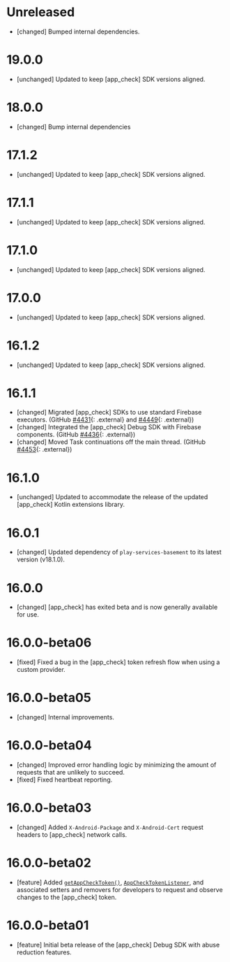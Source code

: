 # Unreleased

- [changed] Bumped internal dependencies.

# 19.0.0

- [unchanged] Updated to keep [app_check] SDK versions aligned.

# 18.0.0

- [changed] Bump internal dependencies

# 17.1.2

- [unchanged] Updated to keep [app_check] SDK versions aligned.

# 17.1.1

- [unchanged] Updated to keep [app_check] SDK versions aligned.

# 17.1.0

- [unchanged] Updated to keep [app_check] SDK versions aligned.

# 17.0.0

- [unchanged] Updated to keep [app_check] SDK versions aligned.

# 16.1.2

- [unchanged] Updated to keep [app_check] SDK versions aligned.

# 16.1.1

- [changed] Migrated [app_check] SDKs to use standard Firebase executors. (GitHub
  [#4431](//github.com/firebase/firebase-android-sdk/issues/4431){: .external} and
  [#4449](//github.com/firebase/firebase-android-sdk/issues/4449){: .external})
- [changed] Integrated the [app_check] Debug SDK with Firebase components. (GitHub
  [#4436](//github.com/firebase/firebase-android-sdk/issues/4436){: .external})
- [changed] Moved Task continuations off the main thread. (GitHub
  [#4453](//github.com/firebase/firebase-android-sdk/issues/4453){: .external})

# 16.1.0

- [unchanged] Updated to accommodate the release of the updated [app_check] Kotlin extensions
  library.

# 16.0.1

- [changed] Updated dependency of `play-services-basement` to its latest version (v18.1.0).

# 16.0.0

- [changed] [app_check] has exited beta and is now generally available for use.

# 16.0.0-beta06

- [fixed] Fixed a bug in the [app_check] token refresh flow when using a custom provider.

# 16.0.0-beta05

- [changed] Internal improvements.

# 16.0.0-beta04

- [changed] Improved error handling logic by minimizing the amount of requests that are unlikely to
  succeed.
- [fixed] Fixed heartbeat reporting.

# 16.0.0-beta03

- [changed] Added `X-Android-Package` and `X-Android-Cert` request headers to [app_check] network
  calls.

# 16.0.0-beta02

- [feature] Added
  [`getAppCheckToken()`](</docs/reference/android/com/google/firebase/appcheck/FirebaseAppCheck#getAppCheckToken(boolean)>),
  [`AppCheckTokenListener`](/docs/reference/android/com/google/firebase/appcheck/FirebaseAppCheck.AppCheckListener),
  and associated setters and removers for developers to request and observe changes to the
  [app_check] token.

# 16.0.0-beta01

- [feature] Initial beta release of the [app_check] Debug SDK with abuse reduction features.
